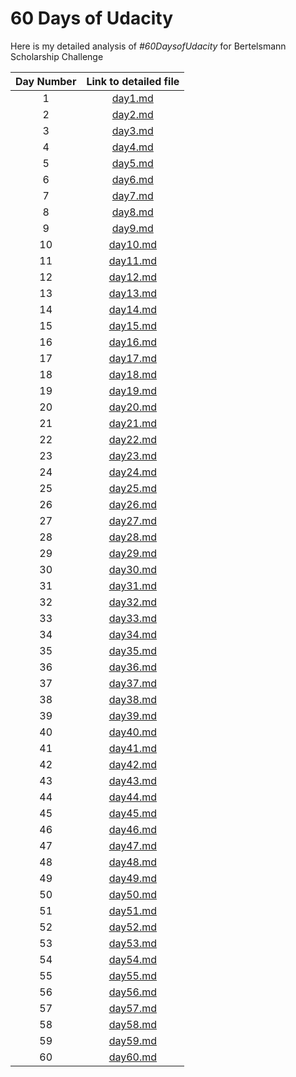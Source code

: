 # 60 Days of Udacity

Here is my detailed analysis of *#60DaysofUdacity* for Bertelsmann Scholarship Challenge

| Day Number 	|   Link to detailed file   	|
|:----------:	|:-------------------------:	|
|      1    	| [day1.md](./day1/day1.md) 	|
|      2    	| [day2.md](./day2/day2.md) 	|
|      3    	| [day3.md](./day3/day3.md) 	|
|      4    	| [day4.md](./day4/day4.md) 	|
|      5    	| [day5.md](./day5/day5.md) 	|
|      6    	| [day6.md](./day6/day6.md) 	|
|      7    	| [day7.md](./day7/day7.md) 	|
|      8    	| [day8.md](./day8/day8.md) 	|
|      9    	| [day9.md](./day9/day9.md) 	|
|      10    	| [day10.md](./day10/day10.md) 	|
|      11    	| [day11.md](./day11/day11.md) 	|
|      12    	| [day12.md](./day12/day12.md) 	|
|      13    	| [day13.md](./day13/day13.md) 	|
|      14    	| [day14.md](./day14/day14.md) 	|
|      15    	| [day15.md](./day15/day15.md) 	|
|      16    	| [day16.md](./day16/day16.md) 	|
|      17    	| [day17.md](./day17/day17.md) 	|
|      18    	| [day18.md](./day18/day18.md) 	|
|      19    	| [day19.md](./day19/day19.md) 	|
|      20    	| [day20.md](./day20/day20.md) 	|
|      21    	| [day21.md](./day21/day21.md) 	|
|      22    	| [day22.md](./day22/day22.md) 	|
|      23    	| [day23.md](./day23/day23.md) 	|
|      24    	| [day24.md](./day24/day24.md) 	|
|      25    	| [day25.md](./day25/day25.md) 	|
|      26    	| [day26.md](./day26/day26.md) 	|
|      27    	| [day27.md](./day27/day27.md) 	|
|      28    	| [day28.md](./day28/day28.md) 	|
|      29    	| [day29.md](./day29/day29.md) 	|
|      30    	| [day30.md](./day30/day30.md) 	|
|      31    	| [day31.md](./day31/day31.md) 	|
|      32    	| [day32.md](./day32/day32.md) 	|
|      33    	| [day33.md](./day33/day33.md) 	|
|      34    	| [day34.md](./day34/day34.md) 	|
|      35    	| [day35.md](./day35/day35.md) 	|
|      36    	| [day36.md](./day36/day36.md) 	|
|      37    	| [day37.md](./day37/day37.md) 	|
|      38    	| [day38.md](./day38/day38.md) 	|
|      39    	| [day39.md](./day39/day39.md) 	|
|      40    	| [day40.md](./day40/day40.md) 	|
|      41    	| [day41.md](./day41/day41.md) 	|
|      42    	| [day42.md](./day42/day42.md) 	|
|      43    	| [day43.md](./day43/day43.md) 	|
|      44    	| [day44.md](./day44/day44.md) 	|
|      45    	| [day45.md](./day45/day45.md) 	|
|      46    	| [day46.md](./day46/day46.md) 	|
|      47    	| [day47.md](./day47/day47.md) 	|
|      48    	| [day48.md](./day48/day48.md) 	|
|      49    	| [day49.md](./day49/day49.md) 	|
|      50    	| [day50.md](./day50/day50.md) 	|
|      51    	| [day51.md](./day51/day51.md) 	|
|      52    	| [day52.md](./day52/day52.md) 	|
|      53    	| [day53.md](./day53/day53.md) 	|
|      54    	| [day54.md](./day54/day54.md) 	|
|      55    	| [day55.md](./day55/day55.md) 	|
|      56    	| [day56.md](./day56/day56.md) 	|
|      57    	| [day57.md](./day57/day57.md) 	|
|      58    	| [day58.md](./day58/day58.md) 	|
|      59    	| [day59.md](./day59/day59.md) 	|
|      60    	| [day60.md](./day60/day60.md) 	|
